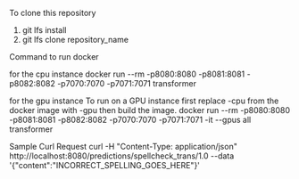 To clone this repository 
1. git lfs install
2. git lfs clone repository_name

Command to run docker

for the cpu instance
docker run --rm -p8080:8080 -p8081:8081 -p8082:8082 -p7070:7070 -p7071:7071 transformer

for the gpu instance
To run on a GPU instance first replace -cpu from the docker image with -gpu then build the image.
docker run --rm -p8080:8080 -p8081:8081 -p8082:8082 -p7070:7070 -p7071:7071 -it --gpus all transformer


Sample Curl Request
curl -H "Content-Type: application/json" http://localhost:8080/predictions/spellcheck_trans/1.0 --data '{"content":"INCORRECT_SPELLING_GOES_HERE"}'